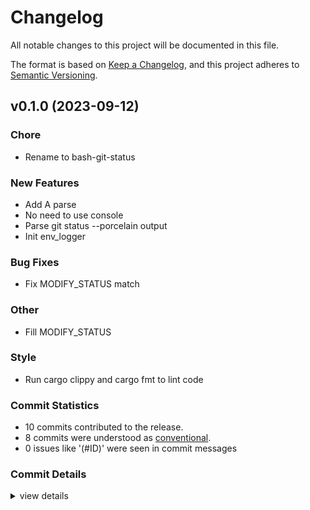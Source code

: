 # Changelog

All notable changes to this project will be documented in this file.

The format is based on [Keep a Changelog](https://keepachangelog.com/en/1.0.0/),
and this project adheres to [Semantic Versioning](https://semver.org/spec/v2.0.0.html).

## v0.1.0 (2023-09-12)

### Chore

 - <csr-id-0b51b53e1ad9bf68c1faf14ec9e0f309e5899a67/> Rename to bash-git-status

### New Features

 - <csr-id-5b07e842b90f136a4a2887cfb81d3c30d6bc9773/> Add A parse
 - <csr-id-eaade91ecb7b5bf9123a87287d0450c44d49a24d/> No need to use console
 - <csr-id-0e6086254d71985673470c49c623ebe2f4079cd1/> Parse git status --porcelain output
 - <csr-id-923199e8418bbfaafdd0e65446bad9a3406b178d/> Init env_logger

### Bug Fixes

 - <csr-id-d4a7c53bde9893d700ce12e9bd1b399f2f89bbdc/> Fix MODIFY_STATUS match

### Other

 - <csr-id-ee6d445b20f429a179a957addd19bc3b7b10bfe4/> Fill MODIFY_STATUS

### Style

 - <csr-id-c2c76253aaf9fc607268c105500fa78c0a6a5a29/> Run cargo clippy and cargo fmt to lint code

### Commit Statistics

<csr-read-only-do-not-edit/>

 - 10 commits contributed to the release.
 - 8 commits were understood as [conventional](https://www.conventionalcommits.org).
 - 0 issues like '(#ID)' were seen in commit messages

### Commit Details

<csr-read-only-do-not-edit/>

<details><summary>view details</summary>

 * **Uncategorized**
    - Run cargo clippy and cargo fmt to lint code ([`c2c7625`](https://github.com/AOSC-Dev/git-head-name/commit/c2c76253aaf9fc607268c105500fa78c0a6a5a29))
    - Rename to bash-git-status ([`0b51b53`](https://github.com/AOSC-Dev/git-head-name/commit/0b51b53e1ad9bf68c1faf14ec9e0f309e5899a67))
    - Fix MODIFY_STATUS match ([`d4a7c53`](https://github.com/AOSC-Dev/git-head-name/commit/d4a7c53bde9893d700ce12e9bd1b399f2f89bbdc))
    - Fill MODIFY_STATUS ([`ee6d445`](https://github.com/AOSC-Dev/git-head-name/commit/ee6d445b20f429a179a957addd19bc3b7b10bfe4))
    - Add A parse ([`5b07e84`](https://github.com/AOSC-Dev/git-head-name/commit/5b07e842b90f136a4a2887cfb81d3c30d6bc9773))
    - No need to use console ([`eaade91`](https://github.com/AOSC-Dev/git-head-name/commit/eaade91ecb7b5bf9123a87287d0450c44d49a24d))
    - Parse git status --porcelain output ([`0e60862`](https://github.com/AOSC-Dev/git-head-name/commit/0e6086254d71985673470c49c623ebe2f4079cd1))
    - Init env_logger ([`923199e`](https://github.com/AOSC-Dev/git-head-name/commit/923199e8418bbfaafdd0e65446bad9a3406b178d))
    - Init ([`fde7d12`](https://github.com/AOSC-Dev/git-head-name/commit/fde7d12c809b8d8a7c8a62273d04f00173fbd310))
    - Initial commit ([`a576577`](https://github.com/AOSC-Dev/git-head-name/commit/a57657767e01d045a0a34e53b2bac1968fa7d0d1))
</details>

